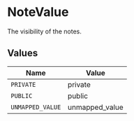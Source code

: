 # NoteValue

The visibility of the notes.


## Values

| Name             | Value            |
| ---------------- | ---------------- |
| `PRIVATE`        | private          |
| `PUBLIC`         | public           |
| `UNMAPPED_VALUE` | unmapped_value   |